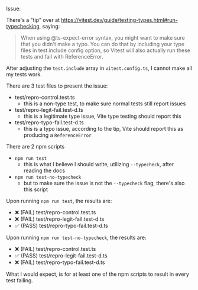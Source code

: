 Issue:

There's a "tip" over at https://vitest.dev/guide/testing-types.html#run-typechecking, saying:
> When using @ts-expect-error syntax, you might want to make sure that you didn't make a typo. You can do that by including your type files in test.include config option, so Vitest will also actually run these tests and fail with ReferenceError.

After adjusting the `test.include` array in `vitest.config.ts`, I cannot make all my tests work.

There are 3 test files to present the issue:
- test/repro-control.test.ts
    - this is a non-type test, to make sure normal tests still report issues
- test/repro-legit-fail.test-d.ts
    - this is a legitimate type issue, Vite type testing should report this
- test/repro-typo-fail.test-d.ts
    - this is a typo issue, according to the tip, Vite should report this as producing a `ReferenceError`

There are 2 npm scripts
- `npm run test`
    - this is what I believe I should write, utilizing `--typecheck`, after reading the docs
- `npm run test-no-typecheck`
    - but to make sure the issue is not the `--typecheck` flag, there's also this script

Upon running `npm run test`, the results are:
- ❌ (FAIL) test/repro-control.test.ts
- ❌ (FAIL) test/repro-legit-fail.test-d.ts
- ✅ (PASS) test/repro-typo-fail.test-d.ts

Upon running `npm run test-no-typecheck`, the results are:
- ❌ (FAIL) test/repro-control.test.ts
- ✅ (PASS) test/repro-legit-fail.test-d.ts
- ❌ (FAIL) test/repro-typo-fail.test-d.ts

What I would expect, is for at least one of the npm scripts to result in every test failing.
